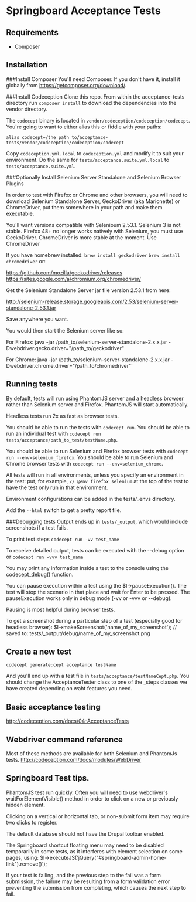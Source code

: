 # Springboard Acceptance Tests

## Requirements

 - Composer

## Installation

###Install Composer
You'll need Composer.  If you don't have it, install it globally from https://getcomposer.org/download/.

###Install Codeception
Clone this repo.  From within the acceptance-tests directory run `composer install` to download the dependencies into the vendor directory.

The `codecept` binary is located in `vendor/codeception/codeception/codecept`.  You're going to want to either alias this or fiddle with your paths:
````
alias codecept=/the_path_to/acceptance-tests/vendor/codeception/codeception/codecept
````
Copy `codeception.yml.local` to `codeception.yml` and modify it to suit your environment. Do the same for `tests/acceptance.suite.yml.local` to `tests/acceptance.suite.yml`.

###Optionally Install Selenium Server Standalone and Selenium Browser Plugins

In order to test with Firefox or Chrome and other browsers, you will need to download Selenium Standalone Server, GeckoDriver (aka Marionette) or ChromeDriver, put them somewhere in your path and make them executable.

You'll want versions compatible with Selenioum 2.53.1. Selenium 3 is not stable. Firefox 48+ no longer works natively with Selenium, you must use GeckoDriver. ChromeDriver is more stable at the moment. Use ChromeDriver

If you have homebrew installed: `brew install geckodriver` `brew install chromedriver` or:

https://github.com/mozilla/geckodriver/releases
https://sites.google.com/a/chromium.org/chromedriver/

Get the Selenium Standalone Server jar file version 2.53.1 from here:

http://selenium-release.storage.googleapis.com/2.53/selenium-server-standalone-2.53.1.jar

Save anywhere you want.

You would then start the Selenium server like so:

For Firefox:
java -jar /path_to/selenium-server-standalone-2.x.x.jar -Dwebdriver.gecko.driver="/path_to/geckodriver"

For Chrome:
java -jar /path_to/selenium-server-standalone-2.x.x.jar -Dwebdriver.chrome.driver="/path_to/chromedriver"'


## Running tests

By default, tests will run using PhantomJS server and a headless browser rather than Selenium server and Firefox. PhantomJS will start automatically.

Headless tests run 2x as fast as browser tests.

You should be able to run the tests with `codecept run`.
You should be able to run an individual test with `codecept run tests/acceptance/path_to_test/testName.php`.

You should be able to run Selenium and Firefox browser tests with `codecept run --env=selenium_firefox`.
You should be able to run Selenium and Chrome browser tests with `codecept run --env=selenium_chrome`.

All tests will run in all environments, unless you specify an environment in the test:
put, for example, `// @env firefox_selenium` at the top of the test to have the test only run in that environment.

Environment configurations can be added in the tests/_envs directory.

Add the `--html` switch to get a pretty report file.

###Debugging tests
Output ends up in `tests/_output`, which would include screenshots if a test fails.

To print test steps `codecept run -vv test_name`

To receive detailed output, tests can be executed with the --debug option or
`codecept run -vvv test_name`

You may print any information inside a test to the console using the codecept_debug() function.

You can pause execution within a test using the $I->pauseExecution(). The test will stop the scenario in that place and wait for Enter to be pressed. The pauseExecution works only in debug mode  (-vv or -vvv or --debug).

Pausing is most helpful during browser tests.

To get a screenshot during a particular step of a test (especially good for headless browser):
$I->makeScreenshot('name_of_my_screenshot');
// saved to: tests/_output/debug/name_of_my_screenshot.png

## Create a new test

````
codecept generate:cept acceptance testName
````

And you'll end up with a test file in `tests/acceptance/testNameCept.php`. You should change the AcceptanceTester class to one of the _steps classes we have created depending on waht features you need.

## Basic acceptance testing

http://codeception.com/docs/04-AcceptanceTests

## Webdriver command reference
Most of these methods are available for both Selenium and PhantomJs tests.
http://codeception.com/docs/modules/WebDriver

## Springboard Test tips.
PhantomJS test run quickly. Often you will need to use webdriver's waitForElementVisible() method in order to click on a new or previously hidden element.

Clicking on a vertical or horizontal tab, or non-submit form item may require two clicks to register.

The default database should not have the  Drupal toolbar enabled.

The Springboard shortcut floating menu may need to be disabled temporarily in some tests,  as it interferes with element selection on some pages, using: $I->executeJS('jQuery("#springboard-admin-home-link").remove()');

If your test is failing, and the previous step to the fail was a form submission, the failure may be resulting from a form validation error preventing the submission from completing, which causes the next step to fail.


